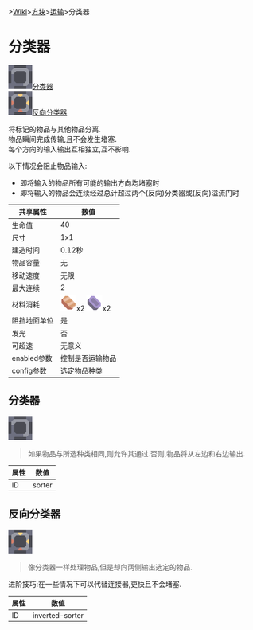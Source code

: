 \>[Wiki](../../../zhcn.md)>[方块](../../blocks.md)>[运输](../distribution.md)>分类器
# 分类器
[![分类器](../../../images/block-sorter-xlarge.png)分类器](sorter.md)  
[![反向分类器](../../../images/block-inverted-sorter-xlarge.png)反向分类器](sorter.md)  

将标记的物品与其他物品分离.  
物品瞬间完成传输,且不会发生堵塞.  
每个方向的输入输出互相独立,互不影响.  

以下情况会阻止物品输入:
* 即将输入的物品所有可能的输出方向均堵塞时  
* 即将输入的物品会连续经过总计超过两个(反向)分类器或(反向)溢流门时

| 共享属性 | 数值 |  
| ---- | ---- |  
|生命值|40|  
|尺寸|1x1|
|建造时间|0.12秒|
|物品容量|无|
|移动速度|无限|
|最大连续|2|  
| 材料消耗 | ![铜](../../../images/item-copper.png)x2 ![铅](../../../images/item-lead.png)x2 |
|阻挡地面单位|是|
|发光|否|
|可超速|无意义|
|enabled参数|控制是否运输物品|  
|config参数|选定物品种类|

## 分类器
![分类器](../../../images/block-sorter-xlarge.png)  
> 如果物品与所选种类相同,则允许其通过.否则,物品将从左边和右边输出.  



| 属性 | 数值 |  
| ---- | ---- |  
|ID|sorter|

## 反向分类器
![反向分类器](../../../images/block-inverted-sorter-xlarge.png)  
> 像分类器一样处理物品,但是却向两侧输出选定的物品.  

进阶技巧:在一些情况下可以代替连接器,更快且不会堵塞.

| 属性 | 数值 |  
| ---- | ---- |  
|ID|inverted-sorter|
